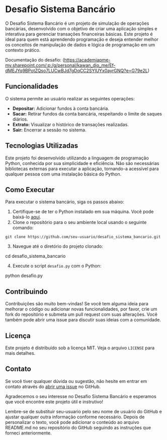 # Desafio Sistema Bancário

O Desafio Sistema Bancário é um projeto de simulação de operações bancárias, desenvolvido com o objetivo de criar uma aplicação simples e interativa para gerenciar transações financeiras básicas. Este projeto é ideal para quem está aprendendo programação e deseja entender melhor os conceitos de manipulação de dados e lógica de programação em um contexto prático.

Documentação do desafio: (https://academiapme-my.sharepoint.com/:p:/g/personal/kawan_dio_me/Ef-dMEJYq9BPotZQso7LUCwBJd7gDqCC2SYlUYx0ayrGNQ?e=G79e2L)

## Funcionalidades

O sistema permite ao usuário realizar as seguintes operações:

- **Depositar:** Adicionar fundos à conta bancária.
- **Sacar:** Retirar fundos da conta bancária, respeitando o limite de saques diários.
- **Extrato:** Visualizar o histórico de transações realizadas.
- **Sair:** Encerrar a sessão no sistema.

## Tecnologias Utilizadas

Este projeto foi desenvolvido utilizando a linguagem de programação Python, conhecida por sua simplicidade e eficiência. Não são necessárias bibliotecas externas para executar a aplicação, tornando-a acessível para qualquer pessoa com uma instalação básica do Python.

## Como Executar

Para executar o sistema bancário, siga os passos abaixo:

1. Certifique-se de ter o Python instalado em sua máquina. Você pode baixá-lo [aqui](https://www.python.org/downloads/).
2. Clone o repositório para o seu ambiente local usando o seguinte comando:



```git clone https://github.com/seu-usuario/desafio_sistema_bancario.git```

3. Navegue até o diretório do projeto clonado:



cd desafio_sistema_bancario

4. Execute o script `desafio.py` com o Python:



python desafio.py


## Contribuindo

Contribuições são muito bem-vindas! Se você tem alguma ideia para melhorar o código ou adicionar novas funcionalidades, por favor, crie um fork do repositório e submeta um pull request com suas alterações. Você também pode abrir uma issue para discutir suas ideias com a comunidade.

## Licença

Este projeto é distribuído sob a licença MIT. Veja o arquivo `LICENSE` para mais detalhes.

## Contato

Se você tiver qualquer dúvida ou sugestão, não hesite em entrar em contato através do [abrir uma issue](https://github.com/seu-usuario/desafio_sistema_bancario/issues) no GitHub.

Agradecemos o seu interesse no Desafio Sistema Bancário e esperamos que você encontre este projeto útil e instrutivo!



Lembre-se de substituir seu-usuario pelo seu nome de usuário do GitHub e ajustar qualquer outra informação conforme necessário. Depois de personalizar o texto, você pode adicionar o conteúdo ao arquivo README.md no seu repositório do GitHub seguindo as instruções que forneci anteriormente.
